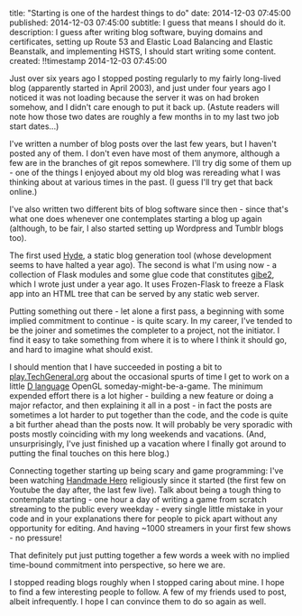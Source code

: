 title: "Starting is one of the hardest things to do"
date: 2014-12-03 07:45:00
published: 2014-12-03 07:45:00
subtitle: I guess that means I should do it.
description: 
    I guess after writing blog software, buying domains and certificates,
    setting up Route 53 and Elastic Load Balancing and Elastic Beanstalk, and
    implementing HSTS, I should start writing some content.
created: !!timestamp 2014-12-03 07:45:00

Just over six years ago I stopped posting regularly to my fairly long-lived
blog (apparently started in April 2003), and just under four years ago I
noticed it was not loading because the server it was on had broken somehow, and
I didn't care enough to put it back up.  (Astute readers will note how those
two dates are roughly a few months in to my last two job start dates...)

I've written a number of blog posts over the last few years, but I haven't
posted any of them.  I don't even have most of them anymore, although a few are
in the branches of git repos somewhere.  I'll try dig some of them up - one of
the things I enjoyed about my old blog was rereading what I was thinking about
at various times in the past.  (I guess I'll try get that back online.)

I've also written two different bits of blog software since then - since that's
what one does whenever one contemplates starting a blog up again (although, to
be fair, I also started setting up Wordpress and Tumblr blogs too).

The first used [Hyde](https://github.com/hyde/hyde), a static blog generation
tool (whose development seems to have halted a year ago).  The second is what
I'm using now - a collection of Flask modules and some glue code that
constitutes [gibe2](https://github.com/nxsy/gibe2), which I wrote just under a
year ago.  It uses Frozen-Flask to freeze a Flask app into an HTML tree that
can be served by any static web server.

Putting something out there - let alone a first pass, a beginning with some
implied commitment to continue - is quite scary.  In my career, I've tended to
be the joiner and sometimes the completer to a project, not the initiator.  I
find it easy to take something from where it is to where I think it should go,
and hard to imagine what should exist.

I should mention that I have succeeded in posting a bit to
[play.TechGeneral.org](http://play.techgeneral.org/) about the occasional
spurts of time I get to work on a little [D language](http://dlang.org/) OpenGL
someday-might-be-a-game.  The minimum expended effort there is a lot higher -
building a new feature or doing a major refactor, and then explaining it all
in a post - in fact the posts are sometimes a lot harder to put together than
the code, and the code is quite a bit further ahead than the posts now. It will
probably be very sporadic with posts mostly coinciding with my long weekends
and vacations.  (And, unsurprisingly, I've just finished up a vacation where I
finally got around to putting the final touches on this here blog.)

Connecting together starting up being scary and game programming: I've been
watching [Handmade Hero](http://handmadehero.org/) religiously since it
started (the first few on Youtube the day after, the last few live).  Talk
about being a tough thing to contemplate starting - one hour a day of writing a
game from scratch streaming to the public every weekday - every single little
mistake in your code and in your explanations there for people to pick apart
without any opportunity for editing.  And having ~1000 streamers in your first
few shows - no pressure!

That definitely put just putting together a few words a week with no implied
time-bound commitment into perspective, so here we are.

I stopped reading blogs roughly when I stopped caring about mine.  I hope to
find a few interesting people to follow. A few of my friends used to post,
albeit infrequently.  I hope I can convince them to do so again as well.
